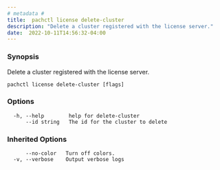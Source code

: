 ```yaml
---
# metadata # 
title:  pachctl license delete-cluster
description: "Delete a cluster registered with the license server."
date:  2022-10-11T14:56:32-04:00
---
```


### Synopsis

Delete a cluster registered with the license server.

```
pachctl license delete-cluster [flags]
```

### Options

```
  -h, --help        help for delete-cluster
      --id string   The id for the cluster to delete
```

### Inherited Options

```
      --no-color   Turn off colors.
  -v, --verbose    Output verbose logs
```

